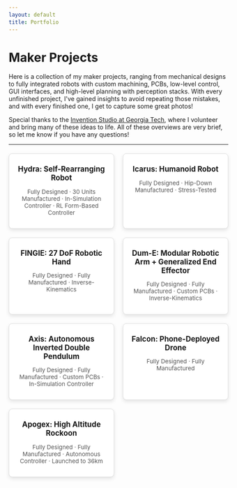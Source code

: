```yaml
---
layout: default
title: Portfolio
---
```


# Maker Projects

Here is a collection of my maker projects, ranging from mechanical designs to fully integrated robots with custom machining, PCBs, low-level control, GUI interfaces, and high-level planning with perception stacks. With every unfinished project, I've gained insights to avoid repeating those mistakes, and with every finished one, I get to capture some great photos! 

Special thanks to the [Invention Studio at Georgia Tech](https://inventionstudio.gatech.edu/), where I volunteer and bring many of these ideas to life. All of these overviews are very brief, so let me know if you have any questions!

---

<div class="portfolio-grid">
  <!-- Project 0 -->
  <div class="portfolio-card" onclick="toggleModal('modal0')">
    <h2>Hydra: Self-Rearranging Robot</h2>
    <p>Fully Designed &middot; 30 Units Manufactured &middot; In-Simulation Controller &middot; RL Form-Based Controller</p>
  </div>
  
  <!-- Project 1 -->
  <div class="portfolio-card" onclick="toggleModal('modal1')">
    <h2>Icarus: Humanoid Robot</h2>
    <p>Fully Designed &middot; Hip-Down Manufactured &middot; Stress-Tested</p>
  </div>

  <!-- Project 2 -->
  <div class="portfolio-card" onclick="toggleModal('modal2')">
    <h2>FINGIE: 27 DoF Robotic Hand</h2>
    <p>Fully Designed &middot; Fully Manufactured &middot; Inverse-Kinematics</p>
  </div>

  <!-- Project 3 -->
  <div class="portfolio-card" onclick="toggleModal('modal3')">
    <h2>Dum-E: Modular Robotic Arm + Generalized End Effector</h2>
    <p>Fully Designed &middot; Fully Manufactured &middot; Custom PCBs &middot; Inverse-Kinematics</p>
  </div>

  <!-- Project 4 -->
  <div class="portfolio-card" onclick="toggleModal('modal4')">
    <h2>Axis: Autonomous Inverted Double Pendulum</h2>
    <p>Fully Designed &middot; Fully Manufactured &middot; Custom PCBs &middot; In-Simulation Controller</p>
  </div>

  <!-- Project 5 -->
  <div class="portfolio-card" onclick="toggleModal('modal5')">
    <h2>Falcon: Phone-Deployed Drone</h2>
    <p>Fully Designed &middot; Fully Manufactured</p>
  </div>

  <!-- Project 6 -->
  <div class="portfolio-card" onclick="toggleModal('modal6')">
    <h2>Apogex: High Altitude Rockoon</h2>
    <p>Fully Designed &middot; Fully Manufactured &middot; Autonomous Controller &middot; Launched to 36km</p>
  </div>
</div>

<!-- Modals -->
<div id="modal0" class="modal">
  <div class="modal-content">
    <button class="close-btn" onclick="toggleModal('modal0')">&times;</button>
    <h2>Hydra: Self-Rearranging Robot</h2>
    <div class="two-column">
      <div class="text-column">
        <h3>Motivation</h3>
        <p>Humans have shaped the world to suit our needs, creating a utilitarian environment we can inhabit. Anthropomorphic robotics, therefore, serves as a natural bridge to generalized robotics—capable of using the same tools and spaces, and thus performing the same tasks as we do. However, robotics has the potential to achieve much more. What if robots weren't constrained by form? What if they could navigate any conceivable space, grasp objects of any shape, and serve and manipulate any tool? Amorphic robotics opens up every niche in our world — offering possibilities beyond what evolution could provide.</p>
        <h3>Design Overview</h3>
        <p>All self-rearranging robots currently are prohibitively large, move very slowly, and have horribly insufficient control systems. I want to solve all of these problems. I decided to use <em>edges</em> and <em>nodes</em>. Nodes have four electromagnets which can be controlled, and edges can rotate, extend, and flex, with magnetic terminals on each side. This enables self-rearrangement and unrestricted movement. The mechanical and electrical design allows for sub-cm length of edges and 10mm width in each node-edge subsystem.</p>
      </div>
      <div class="image-column">
        <img src="images/hydra_render.png" alt="Hydra Render">
      </div>
    </div>
    <!-- Move "Some Challenges" section here -->
    <h3>Some Challenges</h3>
    <p>This project is ongoing, so not all of the challenges are known yet, but below are a few that caused me pain...</p>
    <ul>
      <li><strong>Permanent Magnets</strong>: Since the batteries are self-contained within the nodes (and also communicate power via pogo pin contact points to the edges), we want to minimize power usage. Thus, we don't want energy draw when the electromagnets are in contact (i.e. <em>on</em>). So, instead of traditional electromagnets which are on when current is sent through them, I had to use permanent magnets which are off when current is sent through them. Unfortunately, these do not exist for purchase in the size I need, so I manufactured them. To do this, I designed and manufactured a spooling mechanism and computed the solenoid dimensions to generate a specific holding force of the magnet. This necessary holding force was computed through stochastic guarantees on the cumulative force of lattice structures that the overall system could generate. This garauntee is quite cool as there is feedback between torque profiles in the motor, the weight of the motors, and the peak carrying weight of the magnets and their own weight so it turns into an optimization problem!</li>
      <li><strong>Position Control of Motors</strong>: The motors used are micro-DC motors which cost about $1 each with custom planetary gearboxes (for the motor responsible for rotation) and wormgear drives (for the motor responsible for extension/flexion) and unfortunately are too small to have any encoder setup that I could simply buy. As such, I had to use coin encoders (which only have an accuracy of 180 degrees) and embed them into the back-shaft inside the micro-DC motor. To do this, I had to reconstruct the shell of the motor, which required me to bend zinc sheets very precisely and mount the encoders as part of the body of the motor.</li>
      <li><strong>Parallelized Simulation</strong>: Previous attempts at large-scale self-reassembling robots generally used search algorithms and basic movement primitive structures. But, based on work at the AMBER Lab, I was curious about how we could reduce the high-dimensional decision space of this control system (since it has massive state spaces) using reinforcement learning (RL). I thus set up IsaacSim in a Dockerized container and hosted it on a virtual GPU (since I cannot afford the multi-thousand dollar price tag to buy one). I wrote custom physics for the attachment and reorganization of nodes and edges. I'm currently experimenting with different hierarchically stacked RL-based controllers.</li>
    </ul>
  </div>
</div>


<div id="modal1" class="modal">
  <div class="modal-content">
    <button class="close-btn" onclick="toggleModal('modal1')">&times;</button>
    <h2>Icarus: Humanoid Robot</h2>
    <!-- First section with text on the left and image on the right -->
    <div class="two-column">
      <div class="text-column">
        <h3> Challenges </h3>
        <p>You'll notice that I did not use the typical cylindrical motors to actuate the joints. This was due to cost - each of those (e.g. Unitree B1) are $8,000+ which are personally unafordable. Instead, I decided to build in the motors to the skeletal structure of the robot. This posed a massive mechanical engineering challenge as parameterizing the model is now nearly impossible. I built an API that plugs into my Fusion 360 for this that draws on available dimensions from Servocity, where I sourced the motors. This enables parameterization of limb lengths so that I can optimize stress profiles in FEA in Fusion 360.
        <h3> Objectives </h3>
        A main objectives that I gave myself for this project was to try to mimic the motion patterns of humanoid joints as closely as possible. A good example of this is the scapular motion, which does not follow a typical fixed radius arc. Instead is moves approximately linearly until an inflection point at which it translates to an arc of approximately fixed radius. To mimic this, I used linear rails with linear bearings with pendulum-esque structures actuated by a central motor. On the linear rails, there are stiff springs. As the linear rail (attached to the shoulders) move up the rail linearly, they quickly collide with the springs, which then translate the motion to an arc.<br><br>
        Similarly, shoulder abduction (generally controlled by the supraspinatus and lateral middle deltoid muscles) are controlled by linear rails themselves actuated by in-line motors attached to the spine via universal joints which allows for full range of motion.
        <h3> Optimizations </h3>
        The entire assembly had to be low-cost. Because of the in-line motor design and the entirely custom gearboxes, it is able to be assembled at the cost of approximately $3,000. To achieve this, I had to design a Fusion 360 widget to automatically parameterize and generate crown gearboxes since I needed to translate axial motion from the motors which is in-line with the joints to a perpendicular motion which also controlling the exact torque profiles of the joints.<br><br>
        The use of custom-coded widgets was especially useful because I was computing the necessary torque profiles of the different joints through walking simulation in MuJoCo. The walking dynamics were manually defined in the beginning after a long attempt using Pinocchio.
        <h3> Manufacturing </h3>
        </p>
      </div>
      <div class="image-column">
        <img src="images/human.PNG" alt="Icarus Render">
      </div>
    </div>
    <h3>Manufacturing</h3>
    <p>
        Due to budget constraints, I was only able to manufacture the hip-down parts. Below, I showcase one of the legs and the knee joint. All of the parts were manufactured from aluminum (a fastener for the ankle was steel due to shearing concerns) using a 5-axis CNC for 3D parts and a waterjet for the 2D parts.
    </p>
    <!-- Third set of side-by-side images -->
    <div class="small-image-row">
        <img src="images/gearbox.png" alt="Gearbox">
        <img src="images/leg.png" alt="Leg">
    </div>
    <h3>Stress-Test</h3>
    <p>After simulating necessary joint torque values, I evaluated how well the manufactured joints matched. Compared to simulated values, the resulting torque profiles were near identical. Below is an interesting comparison to humanoid joint profiles, which the robotic joints universally out perform.</p>
    <!-- Single full-width image -->
    <img src="images/stress_test.png" alt="Icarus Robot Close-up" class="centered-image">
  </div>
</div>

<div id="modal2" class="modal">
  <div class="modal-content">
    <button class="close-btn" onclick="toggleModal('modal2')">&times;</button>
    <h2>FINGIE: 27 DoF Robotic Hand</h2>
    <div class="medium-image-row">
        <img src="images/fingie1.png" alt="view1">
        <img src="images/fingie2.png" alt="view2">
    </div>
  </div>
</div>

<div id="modal3" class="modal">
  <div class="modal-content">
    <button class="close-btn" onclick="toggleModal('modal3')">&times;</button>
    <h2>Dum-E: Modular Robotic Arm</h2>
    <img src="/assets/images/project3-large.jpg" alt="Dum-E Arm">
    <p>Detailed description of Dum-E project goes here.</p>
  </div>
</div>

<div id="modal4" class="modal">
  <div class="modal-content">
    <button class="close-btn" onclick="toggleModal('modal4')">&times;</button>
    <h2>Axis: Autonomous Inverted Double Pendulum</h2>
    <img src="/assets/images/project4-large.jpg" alt="Axis Pendulum">
    <p>Detailed description of Axis project goes here.</p>
  </div>
</div>

<div id="modal5" class="modal">
  <div class="modal-content">
    <button class="close-btn" onclick="toggleModal('modal5')">&times;</button>
    <h2>Falcon: Phone-Deployed Drone</h2>
    <img src="/assets/images/project5-large.jpg" alt="Falcon Drone">
    <p>Detailed description of Falcon project goes here.</p>
  </div>
</div>

<div id="modal6" class="modal">
  <div class="modal-content">
    <button class="close-btn" onclick="toggleModal('modal6')">&times;</button>
    <h2>Apogex: High Altitude Rockoon</h2>
    <img src="/assets/images/project6-large.jpg" alt="Apogex Rockoon">
    <p>Detailed description of Apogex project goes here.</p>
  </div>
</div>

<!-------------------------------------------- JS & Stylings -------------------------------------------->

<!-- JavaScript for Modal Toggle -->
<script>
  function toggleModal(modalId) {
    const modal = document.getElementById(modalId);
    if (modal) {
      const isVisible = modal.classList.contains("show-modal");
      modal.classList.toggle("show-modal", !isVisible);
      document.body.classList.toggle("modal-open", !isVisible);
    }
  }

  // Close modal when clicking outside of it
  window.addEventListener('click', function(event) {
    const modals = document.querySelectorAll('.modal');
    modals.forEach((modal) => {
      if (event.target === modal) {
        modal.classList.remove("show-modal");
        document.body.classList.remove("modal-open");
      }
    });
  });
</script>

<!-- CSS for the modal and portfolio grid -->
<!-- CSS for the modal and portfolio grid with fade-in/out effect and adjusted text sizes -->
<style>
  .centered-image {
    display: block;           /* Makes image act like a block-level element */
    margin: 0 auto;           /* Centers the image horizontally */
    width: 50%;               /* Sets image width to 50% of its container */
    max-width: 50%;          /* Ensures image does not exceed container width */
    height: auto;             /* Maintains the aspect ratio */
}

/* Modal Content Styling */
.modal-content {
    background-color: #fff;
    border-radius: 8px;
    padding: 20px;
    width: 80vw;
    height: auto;
    position: relative;
    text-align: left;
    overflow-y: auto;
    max-height: 80vh;
    box-sizing: border-box;
}

/* Two-Column Layout for First Section */
.two-column {
    display: grid;
    grid-template-columns: 1fr 1fr; /* Two equal-width columns */
    gap: 20px;
    margin-bottom: 20px;
}

.text-column {
    /* No additional alignment styling needed */
}

.image-column img {
    width: 100%; /* Make the image take up full width of the column */
    height: auto;
    border-radius: 4px;
}

/* Image Row Styling for other sections */
.image-row {
    display: flex;
    justify-content: space-between;
    gap: 10px;
    margin-bottom: 20px;
}

.image-row img {
    width: 48%;
    height: auto;
    border-radius: 4px;
}

.small-image-row {
    display: flex;
    justify-content: space-around;
    align-items: flex-start; /* Align images to the top of the row */
    gap: 10px;
    margin-bottom: 20px;
}

.small-image-row img {
    width: 48%; /* Scale these images to 48% of the container width */
    max-width: 20%; /* Prevent the image from exceeding its container */
    height: auto; /* Maintain aspect ratio */
    border-radius: 4px;
    object-fit: contain; /* Ensures aspect ratio is maintained without stretching */
}

.medium-image-row {
    display: flex;
    justify-content: center; /* Center the group horizontally */
    align-items: center; /* Center images of different heights vertically */
    gap: 10px;
    margin-bottom: 20px;
}

.medium-image-row img {
    width: 48%; /* Scale these images to 48% of the container width */
    max-width: 50%; /* Prevent the image from exceeding its container */
    height: auto; /* Maintain aspect ratio */
    border-radius: 4px;
    object-fit: contain; /* Ensures aspect ratio is maintained without stretching */
}


  /* Portfolio Grid */
  .portfolio-grid {
    display: grid;
    grid-template-columns: repeat(2, 1fr);
    gap: 20px;
    max-width: 100%;
    margin-top: 20px;
  }

  .portfolio-card {
    background-color: #ffffff;
    border: 1px solid #ddd;
    border-radius: 8px;
    box-shadow: 0 4px 8px rgba(0, 0, 0, 0.1);
    padding: 15px;
    text-align: center;
    transition: transform 0.2s;
    cursor: pointer;
    width: auto;
  }

  .portfolio-card:hover {
    transform: translateY(-5px);
  }

  .portfolio-card img {
    width: 100%;
    height: auto;
    border-radius: 4px;
    margin-bottom: 10px;
  }

  .portfolio-card h2 {
    font-size: 1.2em; /* Original font size for project titles */
    margin: 10px 0;
  }

  .portfolio-card p {
    font-size: 0.95em; /* Original font size for project descriptions */
    color: #555;
  }

  /* Modal Styles */
  .modal {
    display: flex;
    justify-content: center;
    align-items: center;
    position: fixed;
    top: 0;
    left: 0;
    width: 100vw;
    height: 100vh;
    background-color: rgba(0, 0, 0, 0.8);
    opacity: 0;
    visibility: hidden;
    transition: opacity 0.3s ease, visibility 0.3s ease;
    z-index: 1000;
  }

  .show-modal {
    opacity: 1;
    visibility: visible;
  }

  .show-modal .modal-content {
    transform: scale(1);
  }

  .modal-content img {
    width: 100%;
    height: auto;
    border-radius: 4px;
    margin-top: 10px;
  }

  .modal-content h2 {
    margin-top: 0;
  }

  .close-btn {
    position: absolute;
    top: 10px;
    right: 15px;
    font-size: 28px;
    color: #333;
    background: none;
    border: none;
    cursor: pointer;
    z-index: 10;
  }

  .modal-open {
    overflow: hidden;
  }
</style>
